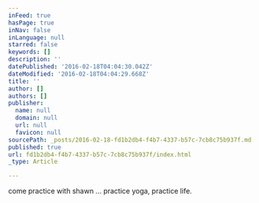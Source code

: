 ```yaml
---
inFeed: true
hasPage: true
inNav: false
inLanguage: null
starred: false
keywords: []
description: ''
datePublished: '2016-02-18T04:04:30.042Z'
dateModified: '2016-02-18T04:04:29.668Z'
title: ''
author: []
authors: []
publisher:
  name: null
  domain: null
  url: null
  favicon: null
sourcePath: _posts/2016-02-18-fd1b2db4-f4b7-4337-b57c-7cb8c75b937f.md
published: true
url: fd1b2db4-f4b7-4337-b57c-7cb8c75b937f/index.html
_type: Article

---
```

come practice with shawn ... practice yoga, practice life.